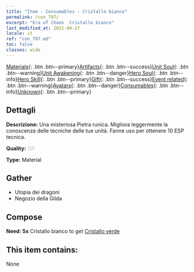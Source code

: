 ```yaml
---
title: "Item - Consumables - Cristallo bianco"
permalink: /con_707/
excerpt: "Era of Chaos  Cristallo bianco"
last_modified_at: 2021-04-27
locale: it
ref: "con_707.md"
toc: false
classes: wide
---
```

 [Materials](/ItemsIT/){: .btn .btn--primary}[Artifacts](/ItemsIT/Artifacts/){: .btn .btn--success}[Unit Soul](/ItemsIT/UnitSoul/){: .btn .btn--warning}[Unit Awakening](/ItemsIT/UnitAwakening/){: .btn .btn--danger}[Hero Soul](/ItemsIT/HeroSoul/){: .btn .btn--info}[Hero Skill](/ItemsIT/HeroSkill/){: .btn .btn--primary}[Gift](/ItemsIT/Gift/){: .btn .btn--success}[Event related](/ItemsIT/Events/){: .btn .btn--warning}[Avatars](/ItemsIT/Avatars/){: .btn .btn--danger}[Consumables](/ItemsIT/Consumables/){: .btn .btn--info}[Unknown](/ItemsIT/Unknown/){: .btn .btn--primary}

## Dettagli
 **Descrizione:** Una misteriosa Pietra runica. Migliora leggermente la conoscenza delle tecniche delle tue unità. Fanne uso per ottenere 10 ESP tecnica.

 **Quality:** <span style="color: #C0C0C0">OK</span>

 **Type:** Material

## Gather

*    Utopia dei dragoni 
*    Negozio della Gilda 

## Compose

 **Need: 5x** Cristallo bianco to get [Cristallo verde](/ItemsIT/con_711/)

## This item contains:

  None

